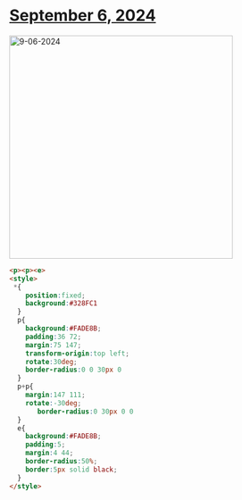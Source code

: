 # [September 6, 2024](https://cssbattle.dev/play/DTqQFpaBo0ihWBltzFBr)

<img src="https://firebasestorage.googleapis.com/v0/b/cssbattleapp.appspot.com/o/user%2Fe6YbeBahWNPT7VpE2rE2p85byxa2%2Ftargets%2Ftarget_CHqQoVl@2x.png?alt=media" width="400" alt="9-06-2024" />

```html
<p><p><e>
<style>
 *{
    position:fixed;
    background:#328FC1
  }
  p{
    background:#FADE8B;
    padding:36 72;
    margin:75 147;
    transform-origin:top left;
    rotate:30deg;
    border-radius:0 0 30px 0
  }
  p+p{
    margin:147 111;
    rotate:-30deg;
       border-radius:0 30px 0 0
  }
  e{
    background:#FADE8B;
    padding:5;
    margin:4 44;
    border-radius:50%;
    border:5px solid black;
  }
</style>
```
